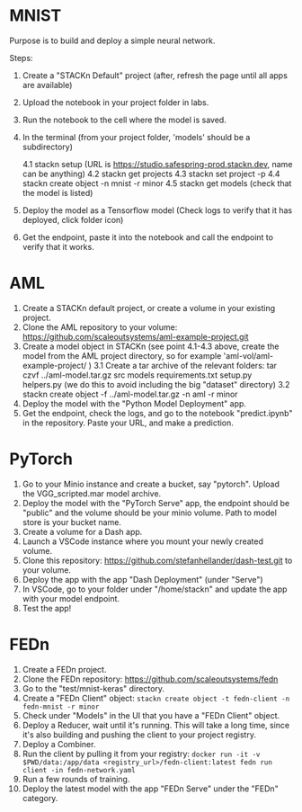 # MNIST

Purpose is to build and deploy a simple neural network.

Steps:

1. Create a "STACKn Default" project (after, refresh the page until all apps are available)
2. Upload the notebook in your project folder in labs.
3. Run the notebook to the cell where the model is saved.
4. In the terminal (from your project folder, 'models' should be a subdirectory)

    4.1 stackn setup (URL is https://studio.safespring-prod.stackn.dev, name can be anything)
    4.2 stackn get projects
    4.3 stackn set project -p <project name>
    4.4 stackn create object -n mnist -r minor
    4.5 stackn get models (check that the model is listed)

5. Deploy the model as a Tensorflow model (Check logs to verify that it has deployed, click folder icon)
6. Get the endpoint, paste it into the notebook and call the endpoint to verify that it works.


# AML

1. Create a STACKn default project, or create a volume in your existing project.
2. Clone the AML repository to your volume: https://github.com/scaleoutsystems/aml-example-project.git
3. Create a model object in STACKn (see point 4.1-4.3 above, create the model from the AML project directory, so for example 'aml-vol/aml-example-project/ )
    3.1 Create a tar archive of the relevant folders: tar czvf ../aml-model.tar.gz src models requirements.txt setup.py helpers.py (we do this to avoid including the big "dataset" directory)
    3.2 stackn create object -f ../aml-model.tar.gz -n aml -r minor
5. Deploy the model with the "Python Model Deployment" app.
6. Get the endpoint, check the logs, and go to the notebook "predict.ipynb" in the repository. Paste your URL, and make a prediction.

# PyTorch

1. Go to your Minio instance and create a bucket, say "pytorch". Upload the VGG_scripted.mar model archive.
2. Deploy the model with the "PyTorch Serve" app, the endpoint should be "public" and the volume should be your minio volume. Path to model store is your bucket name.
3. Create a volume for a Dash app.
4. Launch a VSCode instance where you mount your newly created volume.
5. Clone this repository: https://github.com/stefanhellander/dash-test.git to your volume.
6. Deploy the app with the app "Dash Deployment" (under "Serve")
7. In VSCode, go to your folder under "/home/stackn" and update the app with your model endpoint.
8. Test the app!

# FEDn

1. Create a FEDn project.
2. Clone the FEDn repository: https://github.com/scaleoutsystems/fedn
3. Go to the "test/mnist-keras" directory.
4. Create a "FEDn Client" object:
```stackn create object -t fedn-client -n fedn-mnist -r minor```
5. Check under "Models" in the UI that you have a "FEDn Client" object.
6. Deploy a Reducer, wait until it's running. This will take a long time, since it's also building and pushing the client to your project registry.
7. Deploy a Combiner.
8. Run the client by pulling it from your registry:
```docker run -it -v $PWD/data:/app/data <registry_url>/fedn-client:latest fedn run client -in fedn-network.yaml```
9. Run a few rounds of training.
10. Deploy the latest model with the app "FEDn Serve" under the "FEDn" category.
